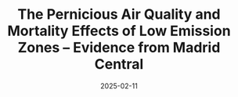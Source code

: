 ---
title: "- The Pernicious Air Quality and Mortality Effects of Low Emission Zones – Evidence from Madrid Central"
date: 2025-02-11
authors:
  - admin
  - Alejandro Sarmiento
  - Nicole Wägner
#publication_types: ["3"] # 2 = Journal article, 1 = Conference paper, etc.
#publication: "Working Paper"
#url_pdf: "uploads/my-paper.pdf"

---